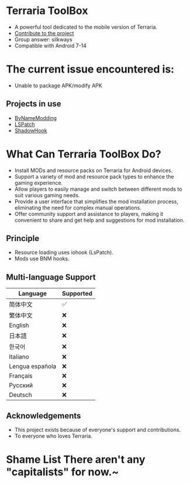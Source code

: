 # Terraria ToolBox

* A powerful tool dedicated to the mobile version of Terraria.
* [Contribute to the project](http://qm.qq.com/cgi-bin/qm/qr?_wv=1027&k=4_FgF6B2vAHURKYQeM-iU3hgXgLa5yao&authKey=uVaNXW3raKeD3M6lx9RryVaH0xC6hRsxfklNoYYB1FMIeOLlEChlrfD%2FbW9TsRkC&noverify=0&group_code=960014110)
* Group answer: silkways
* Compatible with Android 7-14

# The current issue encountered is:
* Unable to package APK/modify APK

## Projects in use

* [ByNameModding](https://github.com/ByNameModding/BNM-Android)
* [LSPatch](https://github.com/LSPosed/LSPatch)
* [ShadowHook](https://github.com/bytedance/android-inline-hook)

# What Can Terraria ToolBox Do?

* Install MODs and resource packs on Terraria for Android devices.
* Support a variety of mod and resource pack types to enhance the gaming experience.
* Allow players to easily manage and switch between different mods to suit various gaming needs.
* Provide a user interface that simplifies the mod installation process, eliminating the need for complex manual operations.
* Offer community support and assistance to players, making it convenient to share and get help and suggestions for mod installation.

## Principle

* Resource loading uses iohook (LsPatch).
* Mods use BNM hooks.

## Multi-language Support


| Language         | Supported |
| ---------------- | --------- |
| 简体中文         | ✅️      |
| 繁体中文         | ❌        |
| English          | ❌        |
| 日本語           | ❌        |
| 한국어           | ❌        |
| Italiano         | ❌        |
| Lengua española | ❌        |
| Français        | ❌        |
| Русский   | ❌        |
| Deutsch          | ❌        |

## Acknowledgements

* This project exists because of everyone's support and contributions.
* To everyone who loves Terraria.

# Shame List  There aren't any "capitalists" for now.~
